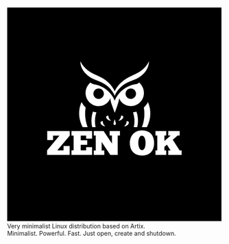 ![ZenOK](logo.png)
Very minimalist Linux distribution based on Artix.<br>
Minimalist. Powerful. Fast. Just open, create and shutdown.
